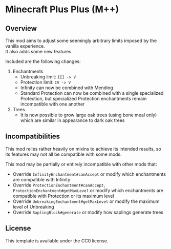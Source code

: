 # Minecraft Plus Plus (M++)

## Overview

This mod aims to adjust some seemingly arbitrary limits imposed by the vanilla experience.  
It also adds some new features.  

Included are the following changes:  

1. Enchantments
    + Unbreaking limit: `III -> V`
    + Protection limit: `IV -> V`
    + Infinity can now be combined with Mending
    + Standard Protection can now be combined with a single specialized Protection, but specialized Protection enchantments remain incompatible with one another
2. Trees
    + It is now possible to grow large oak trees (using bone meal only) which are similar in appearance to dark oak trees

## Incompatibilities

This mod relies rather heavily on mixins to achieve its intended results, so its features may not all be compatible with some mods.

This mod may be partially or entirely incompatible with other mods that:

+ Override `InfinityEnchantment#canAccept` or modify which enchantments are compatible with Infinity
+ Override `ProtectionEnchantment#canAccept`, `ProtectionEnchantment#getMaxLevel` or modify which enchantments are compatible with Protection or its maximum level
+ Override `UnbreakingEnchantment#getMaxLevel` or modify the maximum level of Unbreaking
+ Override `SaplingBlock#generate` or modify how saplings generate trees

## License

This template is available under the CC0 license.
